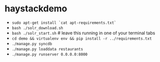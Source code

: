 haystackdemo
============


* ```sudo apt-get install `cat apt-requirements.txt` ```
* `bash ./solr_download.sh`
* `bash ./solr_start.sh`  # leave this running in one of your terminal tabs
* `cd demo && virtualenv env && pip install -r ../requirements.txt`
* `./manage.py syncdb`
* `./manage.py loaddata restaurants`
* `./manage.py runserver 0.0.0.0:8000`
